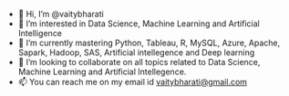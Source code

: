 - 👋 Hi, I’m @vaitybharati
- 👀 I’m interested in Data Science, Machine Learning and Artificial Intelligence
- 🌱 I’m currently mastering Python, Tableau, R, MySQL, Azure, Apache, Sapark, Hadoop, SAS, Artificial intellegence and Deep learning
- 💞️ I’m looking to collaborate on all topics related to  Data Science, Machine Learning and Artificial Intellegence.
- 📫 You can reach me on my email id vaitybharati@gmail.com

<!---
vaitybharati/vaitybharati is a ✨ special ✨ repository because its `README.md` (this file) appears on your GitHub profile.
You can click the Preview link to take a look at your changes.
--->
